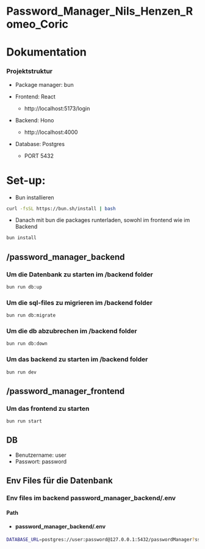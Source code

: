 # Password_Manager_Nils_Henzen_Romeo_Coric

# Dokumentation

### Projektstruktur
- Package manager: bun
- Frontend: React
    - http://localhost:5173/login

- Backend: Hono
    - http://localhost:4000
 
- Database: Postgres
    - PORT 5432

# Set-up:

- Bun installieren
```bash
curl -fsSL https://bun.sh/install | bash
```

- Danach mit bun die packages runterladen, sowohl im frontend wie im Backend

```bash
bun install
```

## /password_manager_backend

### Um die Datenbank zu starten im /backend folder

```bash
bun run db:up
```

### Um die sql-files zu migrieren im /backend folder

```bash
bun run db:migrate
```

### Um die db abzubrechen im /backend folder

```bash
bun run db:down
```

### Um das backend zu starten im /backend folder

```bash
bun run dev
```

## /password_manager_frontend

### Um das frontend zu starten

```bash
bun run start
```

## DB
- Benutzername: user
- Passwort: password

## Env Files für die Datenbank

### Env files im backend password_manager_backend/.env 
#### Path 
- #### password_manager_backend/.env


```bash
DATABASE_URL=postgres://user:password@127.0.0.1:5432/passwordManager?sslmode=disable
```